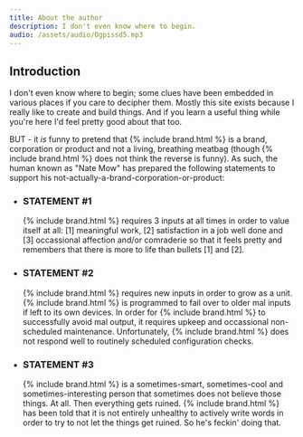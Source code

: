 ```yaml
---
title: About the author
description: I don't even know where to begin.
audio: /assets/audio/Ogpissd5.mp3
---
```


## Introduction

I don't even know where to begin; some clues have been embedded in various places if you care to decipher them. Mostly this site exists because I really like to create and build things. And if you learn a useful thing while you're here I'd feel pretty good about that too.

BUT - it *is* funny to pretend that {% include brand.html %} is a brand, corporation or product and not a living, breathing meatbag (though {% include brand.html %} does not think the reverse is funny). As such, the human known as "Nate Mow" has prepared the following statements to support his not-actually-a-brand-corporation-or-product:

* ### STATEMENT #1
  {% include brand.html %} requires 3 inputs at all times in order to value itself at all: [1] meaningful work, [2] satisfaction in a job well done and [3] occassional affection and/or comraderie so that it feels pretty and remembers that there is more to life than bullets [1] and [2].

* ### STATEMENT #2
  {% include brand.html %} requires new inputs in order to grow as a unit. {% include brand.html %} is programmed to fail over to older mal inputs if left to its own devices. In order for {% include brand.html %} to successfully avoid mal output, it requires upkeep and occassional non-scheduled maintenance. Unfortunately, {% include brand.html %} does not respond well to routinely scheduled configuration checks.

* ### STATEMENT #3
  {% include brand.html %} is a sometimes-smart, sometimes-cool and sometimes-interesting person that sometimes does not believe those things. At all. Then everything gets ruined. {% include brand.html %} has been told that it is not entirely unhealthy to actively write words in order to try to not let the things get ruined. So he's feckin' doing that.
